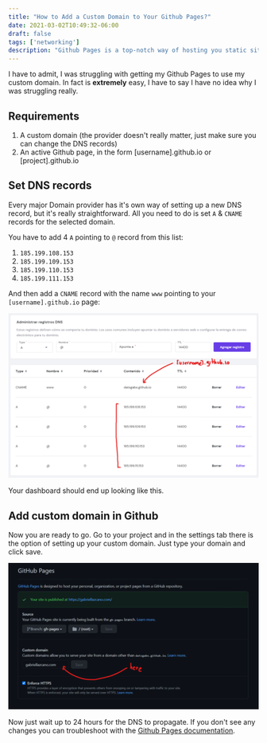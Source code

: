 ```yaml
---
title: "How to Add a Custom Domain to Your Github Pages?"
date: 2021-03-02T10:49:32-06:00
draft: false
tags: ['networking']
description: "Github Pages is a top-notch way of hosting you static site. To improve SEO you should add a custom domain. I'll show you how."
---
```


I have to admit, I was struggling with getting my Github Pages to use my custom domain. In fact is **extremely** easy, I have to say I have no idea why I was struggling really.

## Requirements

1. A custom domain (the provider doesn't really matter, just make sure you can change the DNS records)
2. An active Github page, in the form [username].github.io or [project].github.io

## Set DNS records

Every major Domain provider has it's own way of setting up a new DNS record, but it's really straightforward. All you need to do is set `A` & `CNAME` records for the selected domain.

You have to add 4 `A` pointing to `@` record from this list: 

1. `185.199.108.153`
2. `185.199.109.153`	
3. `185.199.110.153`
4. `185.199.111.153`

And then add a `CNAME` record with the name `www` pointing to your `[username].github.io` page:

![image](/images/blog/1.png)

Your dashboard should end up looking like this. 

## Add custom domain in Github

Now you are ready to go. Go to your project and in the settings tab there is the option of setting up your custom domain. Just type your domain and click save.

![image](/images/blog/2.png)

Now just wait up to 24 hours for the DNS to propagate. If you don't see any changes you can troubleshoot with the [Github Pages documentation](https://docs.github.com/en/github/working-with-github-pages/troubleshooting-custom-domains-and-github-pages). 
